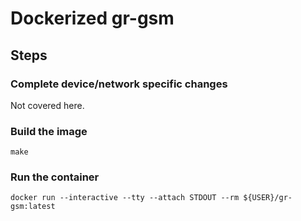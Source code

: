 # Dockerized gr-gsm

## Steps

### Complete device/network specific changes

Not covered here.

### Build the image

```
make
```

### Run the container

```
docker run --interactive --tty --attach STDOUT --rm ${USER}/gr-gsm:latest
```

